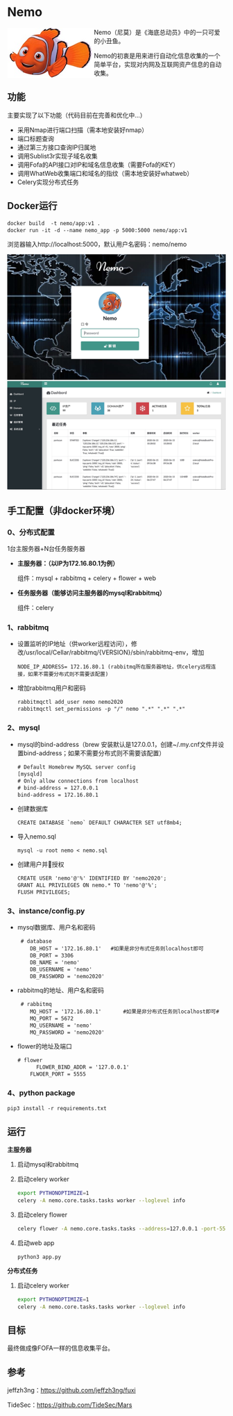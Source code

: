 # Nemo

<img src="docs/nemo.jpg" alt="nemo" align="left"/>

Nemo（尼莫）是《海底总动员》中的一只可爱的小丑鱼。

Nemo的初衷是用来进行自动化信息收集的一个简单平台，实现对内网及互联网资产信息的自动收集。

## 


## 功能

主要实现了以下功能（代码目前在完善和优化中...）

- 采用Nmap进行端口扫描（需本地安装好nmap）
- 端口标题查询
- 通过第三方接口查询IP归属地
- 调用Sublist3r实现子域名收集
- 调用Fofa的API接口对IP和域名信息收集（需要Fofa的KEY）
- 调用WhatWeb收集端口和域名的指纹（需本地安装好whatweb）
- Celery实现分布式任务





## Docker运行

```shell
docker build  -t nemo/app:v1 .
docker run -it -d --name nemo_app -p 5000:5000 nemo/app:v1
```

浏览器输入http://localhost:5000，默认用户名密码：nemo/nemo


<img src="docs/login.jpg" alt="login" style="zoom:50%;" />

<img src="docs/dashbord.jpg" alt="dashbord" style="zoom:50%;" />





## 手工配置（非docker环境）

### 0、分布式配置

1台主服务器+N台任务服务器

- **主服务器：（以IP为172.16.80.1为例）**

  组件：mysql + rabbitmq + celery + flower + web

- **任务服务器（能够访问主服务器的mysql和rabbitmq）**

  组件：celery

### **1、rabbitmq**

- 设置监听的IP地址（供worker远程访问），修改/usr/local/Cellar/rabbitmq/{VERSION}/sbin/rabbitmq-env，增加
  
   ```
   NODE_IP_ADDRESS= 172.16.80.1 (rabbitmq所在服务器地址，供celery远程连接，如果不需要分布式则不需要该配置)
   ```
- 增加rabbitmq用户和密码
   ```
   rabbitmqctl add_user nemo nemo2020
   rabbitmqctl set_permissions -p "/" nemo ".*" ".*" ".*"
   ```

### **2、mysql**

- mysql的bind-address（brew 安装默认是127.0.0.1，创建~/.my.cnf文件并设置bind-address；如果不需要分布式则不需要该配置）
   ```
   # Default Homebrew MySQL server config
  [mysqld]
  # Only allow connections from localhost
  # bind-address = 127.0.0.1
  bind-address = 172.16.80.1
  ```


- 创建数据库
   ```
   CREATE DATABASE `nemo` DEFAULT CHARACTER SET utf8mb4;
   ```
- 导入nemo.sql
   ```
   mysql -u root nemo < nemo.sql
   ```
- 创建用户并授权
   ```
   CREATE USER 'nemo'@'%' IDENTIFIED BY 'nemo2020';
   GRANT ALL PRIVILEGES ON nemo.* TO 'nemo'@'%';
   FLUSH PRIVILEGES;
   ```
### 3、instance/config.py

- mysql数据库、用户名和密码

  ```
   # database
      DB_HOST = '172.16.80.1'	#如果是非分布式任务则localhost即可
      DB_PORT = 3306
      DB_NAME = 'nemo'
      DB_USERNAME = 'nemo'
      DB_PASSWORD = 'nemo2020'
  ```

- rabbitmq的地址、用户名和密码

  ```
   # rabbitmq
      MQ_HOST = '172.16.80.1'		#如果是非分布式任务则localhost即可#
      MQ_PORT = 5672
      MQ_USERNAME = 'nemo'
      MQ_PASSWORD = 'nemo2020'
  ```

- flower的地址及端口

  ```
  # flower
   		FLOWER_BIND_ADDR = '127.0.0.1'
      FLWOER_PORT = 5555
  ```

### 4、python package

  ```
pip3 install -r requirements.txt
  ```



## 运行

**主服务器**

1. 启动mysql和rabbitmq

2. 启动celery worker

   ```bash
   export PYTHONOPTIMIZE=1
   celery -A nemo.core.tasks.tasks worker --loglevel info
   ```

3. 启动celery flower

   ```bash
   celery flower -A nemo.core.tasks.tasks --address=127.0.0.1 -port-5555
   ```

4. 启动web app

   ```
   python3 app.py
   ```

**分布式任务**

1. 启动celery worker

   ```bash
   export PYTHONOPTIMIZE=1
   celery -A nemo.core.tasks.tasks worker --loglevel info
   ```



## 目标

最终做成像FOFA一样的信息收集平台。



## 参考

jeffzh3ng：https://github.com/jeffzh3ng/fuxi

TideSec：https://github.com/TideSec/Mars